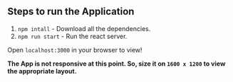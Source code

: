 ## Steps to run the Application

1. `npm intall` - Download all the dependencies.
2. `npm run start` - Run the react server.

Open `localhost:3000` in your browser to view!

**The App is not responsive at this point. So, size it on `1600 x 1200` to view the appropriate layout.**

